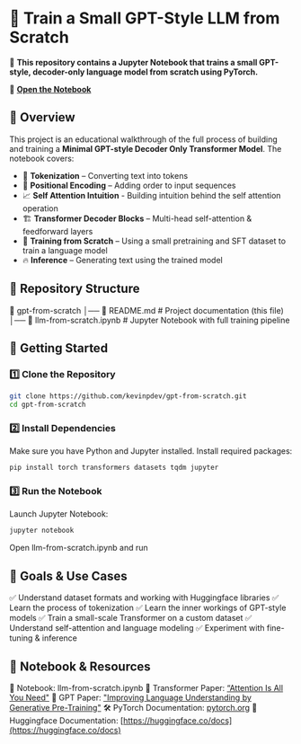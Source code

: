 # 🧠 Train a Small GPT-Style LLM from Scratch

🚀 **This repository contains a Jupyter Notebook that trains a small GPT-style, decoder-only language model from scratch using PyTorch.**

🔗 **[Open the Notebook](./llm-from-scratch.ipynb)**

## 📌 Overview

This project is an educational walkthrough of the full process of building and training a **Minimal GPT-style Decoder Only Transformer Model**. The notebook covers:

- 📖 **Tokenization** – Converting text into tokens
- 🔄 **Positional Encoding** – Adding order to input sequences
- 📈 **Self Attention Intuition** - Building intuition behind the self attention operation
- 🏗 **Transformer Decoder Blocks** – Multi-head self-attention & feedforward layers
- 🎯 **Training from Scratch** – Using a small pretraining and SFT dataset to train a language model
- 🔥 **Inference** – Generating text using the trained model

## 📂 Repository Structure

📂 gpt-from-scratch
│── 📄 README.md # Project documentation (this file)
│── 📒 llm-from-scratch.ipynb # Jupyter Notebook with full training pipeline

## 🚀 Getting Started

### 1️⃣ Clone the Repository

```bash
git clone https://github.com/kevinpdev/gpt-from-scratch.git
cd gpt-from-scratch
```

### 2️⃣ Install Dependencies

Make sure you have Python and Jupyter installed. Install required packages:

```bash
pip install torch transformers datasets tqdm jupyter
```

### 3️⃣ Run the Notebook

Launch Jupyter Notebook:

```bash
jupyter notebook
```

Open llm-from-scratch.ipynb and run

## 🎯 Goals & Use Cases

✅ Understand dataset formats and working with Huggingface libraries
✅ Learn the process of tokenization
✅ Learn the inner workings of GPT-style models
✅ Train a small-scale Transformer on a custom dataset
✅ Understand self-attention and language modeling
✅ Experiment with fine-tuning & inference

## 🔗 Notebook & Resources

📌 Notebook: llm-from-scratch.ipynb
📖 Transformer Paper: [“Attention Is All You Need"](https://arxiv.org/pdf/1706.03762)
📖 GPT Paper: ["Improving Language Understanding by Generative Pre-Training"](https://cdn.openai.com/research-covers/language-unsupervised/language_understanding_paper.pdf)
🛠 PyTorch Documentation: [pytorch.org](https://pytorch.org/)
👐 Huggingface Documentation: [https://huggingface.co/docs](https://huggingface.co/docs)
